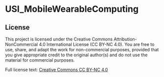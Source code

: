 # USI_MobileWearableComputing
## License

This project is licensed under the Creative Commons Attribution-NonCommercial 4.0 International License (CC BY-NC 4.0). You are free to use, share, and adapt the work for non-commercial purposes, provided that you give appropriate credit to the original author(s) and do not use the material for commercial purposes.

Full license text: [Creative Commons CC BY-NC 4.0](https://creativecommons.org/licenses/by-nc/4.0/)
